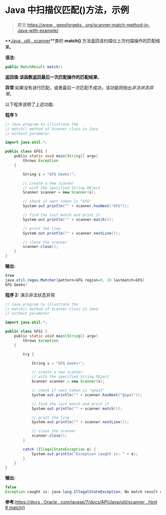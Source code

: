 # Java 中扫描仪匹配()方法，示例

> 原文:[https://www . geesforgeks . org/scanner-match-method-in-Java-with-example/](https://www.geeksforgeeks.org/scanner-match-method-in-java-with-example/)

**[Java . util . scanner](https://www.GeeksforGeeks.org/scanner-class-in-java/)**类的 **match()** 方法返回该扫描仪上次扫描操作的匹配结果。

**语法:**

```java
public MatchResult match()
```

**返回值:**该函数返回最后一次匹配操作的**匹配结果**。

**异常**:如果没有进行匹配，或者最后一次匹配不成功，该功能将抛出*非法状态异常*。

以下程序说明了上述功能:

**程序 1:**

```java
// Java program to illustrate the
// match() method of Scanner class in Java
// without parameter

import java.util.*;

public class GFG1 {
    public static void main(String[] argv)
        throws Exception
    {

        String s = "GFG Geeks!";

        // create a new scanner
        // with the specified String Object
        Scanner scanner = new Scanner(s);

        // check if next token is "GFG"
        System.out.println("" + scanner.hasNext("GFG"));

        // find the last match and print it
        System.out.println("" + scanner.match());

        // print the line
        System.out.println("" + scanner.nextLine());

        // close the scanner
        scanner.close();
    }
}
```

**输出:**

```java
true
java.util.regex.Matcher[pattern=GFG region=0, 10 lastmatch=GFG]
GFG Geeks!

```

**程序 2:** 演示非法状态异常

```java
// Java program to illustrate the
// match() method of Scanner class in Java
// without parameter

import java.util.*;

public class GFG1 {
    public static void main(String[] argv)
        throws Exception
    {

        try {

            String s = "GFG Geeks!";

            // create a new scanner
            // with the specified String Object
            Scanner scanner = new Scanner(s);

            // check if next token is "gopal"
            System.out.println("" + scanner.hasNext("gopal"));

            // find the last match and print it
            System.out.println("" + scanner.match());

            // print the line
            System.out.println("" + scanner.nextLine());

            // close the scanner
            scanner.close();
        }

        catch (IllegalStateException e) {
            System.out.println("Exception caught is: " + e);
        }
    }
}
```

**输出:**

```java
false
Exception caught is: java.lang.IllegalStateException: No match result available

```

**参考:**[https://docs . Oracle . com/javase/7/docs/API/Java/util/scanner . html # match()](https://docs.oracle.com/javase/7/docs/api/java/util/Scanner.html#match())